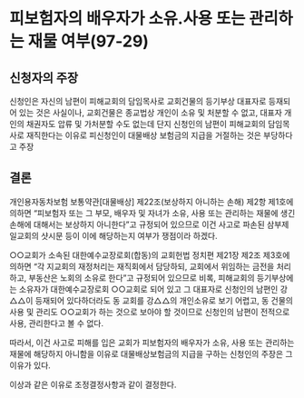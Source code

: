 # 피보험자의 배우자가 소유.사용 또는 관리하는 재물 여부(97-29)

## 신청자의 주장
신청인은 자신의 남편이 피해교회의 담임목사로 교회건물의 등기부상 대표자로 등재되어 있는 것은 사실이나, 교회건물은 종교법상 개인이 소유 및 처분할 수 없고, 대표자 개인의 채권자도 압류 및 가처분할 수도 없는데 단지 신청인의 남편이 피해교회의 담임목사로 재직한다는 이유로 피신청인이 대물배상 보험금의 지급을 거절하는 것은 부당하다고 주장

## 결론
개인용자동차보험 보통약관[대물배상] 제22조(보상하지 아니하는 손해) 제2항 제1호에 의하면 “피보험자 또는 그 부모, 배우자 및 자녀가 소유, 사용 또는 관리하는 재물에 생긴 손해에 대해서는 보상하지 아니한다”고 규정되어 있으므로 이건 사고로 파손된 삼부제일교회의 샷시문 등이 이에 해당하는지 여부가 쟁점이라 하겠다.
  
○○교회가 소속된 대한예수교장로회(합동)의 교회헌법 정치편 제21장 제2조 제3호에 의하면 “각 지교회의 재정처리는 재직회에서 담당하되, 교회에서 위임하는 금전을 처리하고, 부동산은 노회의 소유로 한다”고 규정되어 있으므로 비록, 피해교회의 등기부상에는 소유자가 대한예수교장로회 ○○교회로 되어 있고 그 대표자로 신청인의 남편인 강△△이 등재되어 있다하더라도 동 교회를 강△△의 개인소유로 보기 어렵고, 동 건물의 사용 및 관리도 ○○교회가 하는 것으로 보아야 할 것이므로 신청인의 남편이 전적으로 사용, 관리한다고 볼 수 없다.
  
따라서, 이건 사고로 피해를 입은 교회가 피보험자의 배우자가 소유, 사용 또는 관리하는 재물에 해당하지 아니함을 이유로 대물배상보험금의 지급을 구하는 신청인의 주장은 그 이유가 있다.
  
이상과 같은 이유로 조정결정사항과 같이 결정한다.

